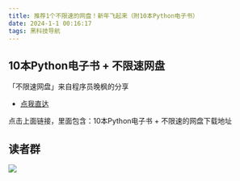 ```yaml
---
title: 推荐1个不限速的网盘！新年飞起来（附10本Python电子书）
date: 2024-1-1 00:16:17
tags: 黑科技导航
---
```



## 10本Python电子书 + 不限速网盘

「不限速网盘」来自程序员晚枫的分享

- [点我直达](https://pan.quark.cn/s/13be5f0595a1)

点击上面链接，里面包含：10本Python电子书 + 不限速的网盘下载地址

## 读者群


![](https://python-office-1300615378.cos.ap-chongqing.myqcloud.com/0816.jpg)